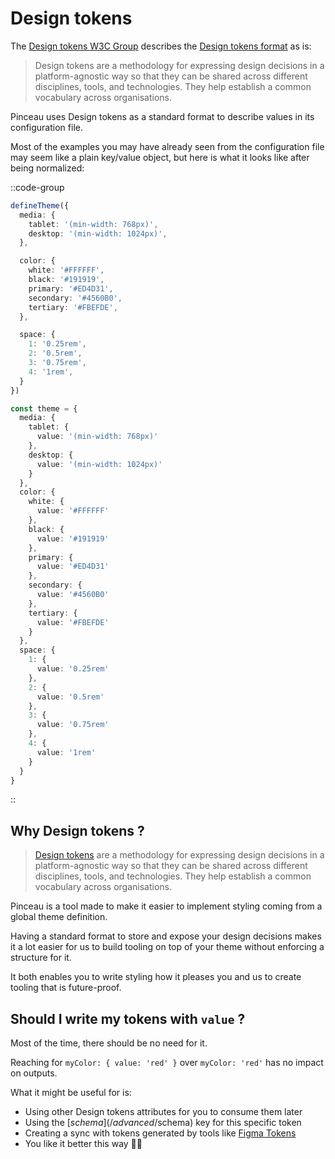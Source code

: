 # Design tokens

The [Design tokens W3C Group](https://www.w3.org/community/design-tokens/) describes the [Design tokens format](https://design-tokens.github.io/community-group/format) as is:

> Design tokens are a methodology for expressing design decisions in a platform-agnostic way so that they can be shared across different disciplines, tools, and technologies. They help establish a common vocabulary across organisations.

Pinceau uses Design tokens as a standard format to describe values in its configuration file.

Most of the examples you may have already seen from the configuration file may seem like a plain key/value object, but here is what it looks like after being normalized:

::code-group

```ts [tokens.config.ts]
defineTheme({
  media: {
    tablet: '(min-width: 768px)',
    desktop: '(min-width: 1024px)',
  },

  color: {
    white: '#FFFFFF',
    black: '#191919',
    primary: '#ED4D31',
    secondary: '#4560B0',
    tertiary: '#FBEFDE',
  },

  space: {
    1: '0.25rem',
    2: '0.5rem',
    3: '0.75rem',
    4: '1rem',
  }
})
```

```ts [Normalized]
const theme = {
  media: {
    tablet: {
      value: '(min-width: 768px)'
    },
    desktop: {
      value: '(min-width: 1024px)'
    }
  },
  color: {
    white: {
      value: '#FFFFFF'
    },
    black: {
      value: '#191919'
    },
    primary: {
      value: '#ED4D31'
    },
    secondary: {
      value: '#4560B0'
    },
    tertiary: {
      value: '#FBEFDE'
    }
  },
  space: {
    1: {
      value: '0.25rem'
    },
    2: {
      value: '0.5rem'
    },
    3: {
      value: '0.75rem'
    },
    4: {
      value: '1rem'
    }
  }
}
```

::

## Why Design tokens ?

> [Design tokens](https://design-tokens.github.io/community-group/format/#introduction) are a methodology for expressing design decisions in a platform-agnostic way so that they can be shared across different disciplines, tools, and technologies. They help establish a common vocabulary across organisations.

Pinceau is a tool made to make it easier to implement styling coming from a global theme definition.

Having a standard format to store and expose your design decisions makes it a lot easier for us to build tooling on top of your theme without enforcing a structure for it.

It both enables you to write styling how it pleases you and us to create tooling that is future-proof.

## Should I write my tokens with `value` ?

Most of the time, there should be no need for it.

Reaching for `myColor: { value: 'red' }` over `myColor: 'red'` has no impact on outputs.


What it might be useful for is:

- Using other Design tokens attributes for you to consume them later
- Using the [$schema](/advanced/$schema) key for this specific token
- Creating a sync with tokens generated by tools like [Figma Tokens](https://www.figma.com/community/plugin/843461159747178978/Tokens-Studio-for-Figma-(Figma-Tokens))
- You like it better this way 👩‍🎨
